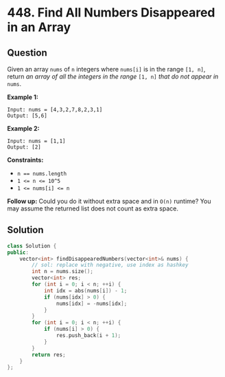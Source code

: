 # 448. Find All Numbers Disappeared in an Array

## Question

Given an array `nums` of `n` integers where `nums[i]` is in the range `[1, n]`, return _an array of all the integers in the range_ `[1, n]` _that do not appear in_ `nums`.

**Example 1:**

```text
Input: nums = [4,3,2,7,8,2,3,1]
Output: [5,6]
```

**Example 2:**

```text
Input: nums = [1,1]
Output: [2]
```

**Constraints:**

* `n == nums.length`
* `1 <= n <= 10^5`
* `1 <= nums[i] <= n`

**Follow up:** Could you do it without extra space and in `O(n)` runtime? You may assume the returned list does not count as extra space.

## Solution

```cpp
class Solution {
public:
    vector<int> findDisappearedNumbers(vector<int>& nums) {
        // sol: replace with negative, use index as hashkey
        int n = nums.size();
        vector<int> res;
        for (int i = 0; i < n; ++i) {
            int idx = abs(nums[i]) - 1;
            if (nums[idx] > 0) {
                nums[idx] = -nums[idx];
            }
        }
        for (int i = 0; i < n; ++i) {
            if (nums[i] > 0) {
                res.push_back(i + 1);
            }
        }
        return res;
    }
};
```

